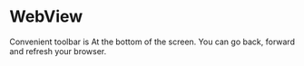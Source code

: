 # WebView

Convenient toolbar is At the bottom of the screen.
You can go back, forward and refresh your browser.
